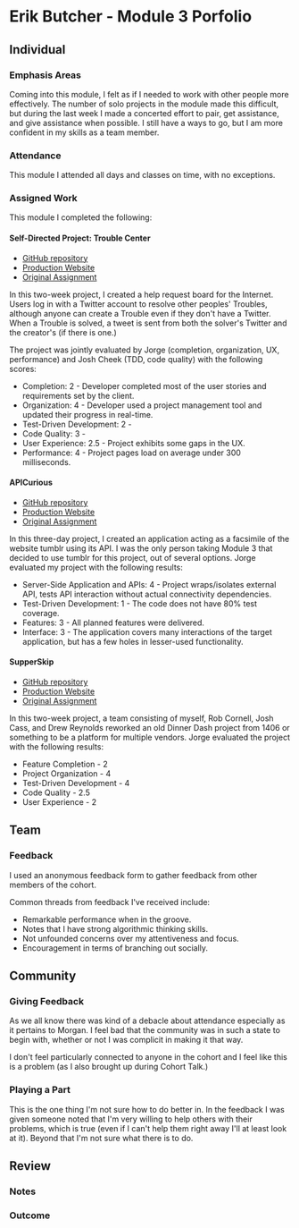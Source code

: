 # Erik Butcher - Module 3 Porfolio

## Individual

### Emphasis Areas

Coming into this module, I felt as if I needed to work with other people more effectively. The number of solo projects in the module made this difficult, but during the last week I made a concerted effort to pair, get assistance, and give assistance when possible. I still have a ways to go, but I am more confident in my skills as a team member.

### Attendance

This module I attended all days and classes on time, with no exceptions.

### Assigned Work

This module I completed the following:

#### Self-Directed Project: Trouble Center

* [GitHub repository](https://github.com/with-a-k/trouble-center)
* [Production Website](https://trouble-center.herokuapp.com)
* [Original Assignment](https://github.com/turingschool/lesson_plans/blob/master/ruby_03-professional_rails_applications/self_directed_project.markdown)

In this two-week project, I created a help request board for the Internet. Users log in with a Twitter account to resolve other peoples' Troubles, although anyone can create a Trouble even if they don't have a Twitter. When a Trouble is solved, a tweet is sent from both the solver's Twitter and the creator's (if there is one.)

The project was jointly evaluated by Jorge (completion, organization, UX, performance) and Josh Cheek (TDD, code quality) with the following scores:

* Completion: 2 - Developer completed most of the user stories and requirements set by the client.
* Organization: 4 - Developer used a project management tool and updated their progress in real-time.
* Test-Driven Development: 2 - 
* Code Quality: 3 - 
* User Experience: 2.5 - Project exhibits some gaps in the UX.
* Performance: 4 - Project pages load on average under 300 milliseconds.

#### APICurious

* [GitHub repository](https://github.com/with-a-k/finite-scrollery)
* [Production Website](https://finite-scrollery.herokuapp.com/)
* [Original Assignment](https://github.com/turingschool/curriculum/blob/master/source/projects/apicurious.markdown)

In this three-day project, I created an application acting as a facsimile of the website tumblr using its API. I was the only person taking Module 3 that decided to use tumblr for this project, out of several options. Jorge evaluated my project with the following results:

* Server-Side Application and APIs: 4 - Project wraps/isolates external API, tests API interaction without actual connectivity dependencies.
* Test-Driven Development: 1 - The code does not have 80% test coverage.
* Features: 3 - All planned features were delivered.
* Interface: 3 - The application covers many interactions of the target application, but has a few holes in lesser-used functionality.

#### SupperSkip

* [GitHub repository](https://github.com/NYDrewReynolds/pivot)
* [Production Website](http://supper-skip.herokuapp.com/)
* [Original Assignment](https://github.com/turingschool/curriculum/blob/master/source/projects/supper_skip.markdown)

In this two-week project, a team consisting of myself, Rob Cornell, Josh Cass, and Drew Reynolds reworked an old Dinner Dash project from 1406 or something to be a platform for multiple vendors. Jorge evaluated the project with the following results:

* Feature Completion - 2
* Project Organization - 4
* Test-Driven Development - 4
* Code Quality - 2.5
* User Experience - 2

## Team

### Feedback

I used an anonymous feedback form to gather feedback from other members of the cohort.

Common threads from feedback I've received include:
* Remarkable performance when in the groove.
* Notes that I have strong algorithmic thinking skills.
* Not unfounded concerns over my attentiveness and focus.
* Encouragement in terms of branching out socially.

## Community

### Giving Feedback

As we all know there was kind of a debacle about attendance especially as it pertains to Morgan. I feel bad that the community was in such a state to begin with, whether or not I was complicit in making it that way.

I don't feel particularly connected to anyone in the cohort and I feel like this is a problem (as I also brought up during Cohort Talk.)

### Playing a Part

This is the one thing I'm not sure how to do better in. In the feedback I was given someone noted that I'm very willing to help others with their problems, which is true (even if I can't help them right away I'll at least look at it). Beyond that I'm not sure what there is to do.

## Review

### Notes



### Outcome


